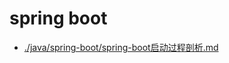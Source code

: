 # spring boot
- [./java/spring-boot/spring-boot启动过程剖析.md](./java/spring-boot/spring-boot启动过程剖析.md "启动过程剖析")